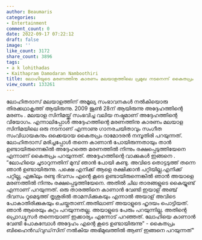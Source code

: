 ```yaml
---
author: Beaumaris
categories:
- Entertainment
comment_count: 0
date: 2022-09-17 07:22:12
draft: false
image: ''
like_count: 3172
share_count: 3896
tags:
- a k lohithadas
- Kaithapram Damodaran Namboothiri
title: ലോഹിയുടെ മരണത്തിനു കാരണം മലയാളത്തിലെ പ്രമുഖ നടനെന്ന് കൈതപ്രം
view_count: 133261
---
```


ലോഹിതദാസ് മലയാളത്തിന് അമൂല്യ സംഭാവനകൾ നൽകിയൊരു തിരക്കഥാകൃത്ത് ആയിരുന്നു. 2009 ജൂണ്‍ 28ന് ആയിരുന്നു അദ്ദേഹത്തിന്റെ മരണം . മലയാള സിനിമയ്ക്ക് സംഭവിച്ച വലിയ നഷ്ടമാണ് അദ്ദേഹത്തിന്റെ വിയോഗം. എന്നാലിപ്പോൾ അദ്ദേഹത്തിന്റെ മരണത്തിനു കാരണം മലയാള സിനിമയിലെ ഒരു നടനാണ് എന്നാണു ഗാനരചയിതാവും സംഗീത സംവിധായകനും ഒക്കെയായ കൈതപ്രം ദാമോദരൻ നമ്പൂതിരി പറയുന്നത്. ലോഹിതദാസ് മരിച്ചപ്പോള്‍ തന്നെ കാണാന്‍ പോയിരുന്നതായും താന്‍ ഉണ്ടായിരുന്നെങ്കില്‍ അദ്ദേഹത്തെ മരണത്തില്‍ നിന്നും രക്ഷപ്പെടുത്തിയേനെ എന്നാണ് കൈതപ്രം പറയുന്നത്. അദ്ദേഹത്തിന്റെ വാക്കുകൾ ഇങ്ങനെ . ”ലോഹിയെ ചൂടാറുന്നതിന് മുമ്പ് ഞാന്‍ പോയി കണ്ടു. അവിടെ തൊട്ടടുത്ത് തന്നെ ഞാന്‍ ഉണ്ടായിരുന്നു. പക്ഷെ എനിക്ക് ആളെ രക്ഷിക്കാന്‍ പറ്റിയില്ല.എനിക്ക് പറ്റില്ല, എങ്കിലും രണ്ടു ദിവസം എന്റെ കൂടെ ഉണ്ടായിരുന്നെങ്കില്‍ ഞാന്‍ അയാളെ മരണത്തില്‍ നിന്നും രക്ഷപ്പെടുത്തിയേനെ. അതില്‍ ചില താരങ്ങളുടെ കൈയ്യുണ്ട് എന്നാണ് പറയുന്നത്. ഒരു താരത്തിനെ കാണാന്‍ വേണ്ടി ഇയാള് അഞ്ച് ദിവസം റൂമെടുത്ത് തൃശൂരില്‍ താമസിക്കുകയും എന്നാല്‍ അയാള് അവിടെ പോകാതിരിക്കുകയും ചെയ്തതാണ്.അതിലാണ് അയാളുടെ ഹൃദയം പൊട്ടിയത്. ഞാന്‍ ആരെയും കുറ്റം പറയുന്നതല്ല. അയാളുടെ പേരും പറയുന്നില്ല. അതിന്റെ പ്രൊഡ്യൂസര്‍ തന്നെയാണ് ഇക്കാര്യം എന്നോട് പറഞ്ഞത്. ലോഹിയെ കാണാന്‍ വേണ്ടി പോകുമ്പോള്‍ അദ്ദേഹം എന്റെ കൂടെ ഉണ്ടായിരുന്നു” - കൈതപ്രം ബിഹൈന്‍ഡ്‌വുഡ്‌സിന് നല്‍കിയ അഭിമുഖത്തില്‍ ആണ് ഇങ്ങനെ പറയുന്നത്"